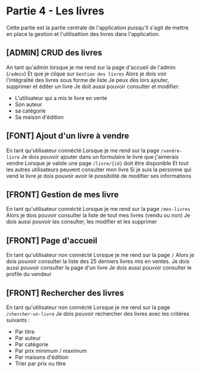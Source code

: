 # Partie 4 - Les livres

Cette partie est la partie centrale de l'application puisqu'il s'agit
de mettre en place la gestion et l'utilisattion des livres
dans l'application.

## [ADMIN] CRUD des livres

An tant qu'admin lorsque je me rend sur la page d'accueil de l'admin (`/admin`)
Et que je clique sur `Gestion des livres`
Alors je dois voir l'intégralité des livres sous forme de liste
Je peux dès lors ajouter, supprimer et éditer un livre
Je doit aussi pouvoir consulter et modifier:

-   L'utilisateur qui a mis le livre en vente
-   Son auteur
-   sa catégorie
-   Sa maison d'édition

## [FONT] Ajout d'un livre à vendre

En tant qu'utilisateur connécté
Lorsque je me rend sur la page `/vendre-livre`
Je dois pouvoir ajouter dans un formulaire le livre que j'aimerais vendre
Lorsque je valide une page `/livre/{id}` doit être disponible
Et tout les autres utilisateurs peuvent consulter mon livre
Si je suis la personne qui vend le livre je dois pouvoir avoir
le possibilité de modifier ses informations

## [FRONT] Gestion de mes livre

En tant qu'utilisateur connécté
Lorsque je me rend sur la page `/mes-livres`
Alors je dois pouvoir consulter la liste de tout mes livres (vendu ou non)
Je dois aussi pouvoir les consulter, les modifier et les supprimer

## [FRONT] Page d'accueil

En tant qu'utilisateur non connécté
Lorsque je me rend sur la page `/`
Alors je dois pouvoir consulter la liste des 25 derniers
livres mis en ventes.
Je dois aussi pouvoir consulter la page d'un livre
Je dois aussi pouvoir consulter le profile du vendeur

## [FRONT] Rechercher des livres

En tant qu'utilisateur non connécté
Lorsque je me rend sur la page `/chercher-un-livre`
Je dois pouvoir rechercher des livres avec les critéres suivants :

-   Par titre
-   Par auteur
-   Par catégorie
-   Par prix minimum / maximum
-   Par maisons d'édition
-   Trier par prix ou titre
